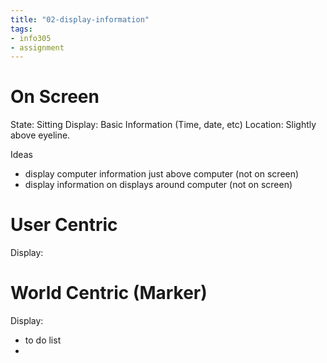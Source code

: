 ```yaml
---
title: "02-display-information"
tags: 
- info305
- assignment
---
```


# On Screen
State: Sitting
Display: Basic Information (Time, date, etc)
Location: Slightly above eyeline.

Ideas
- display computer information just above computer (not on screen)
- display information on displays around computer (not on screen)

# User Centric
Display:

# World Centric (Marker)
Display:
- to do list
- 
